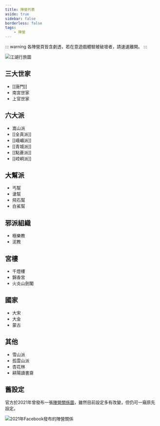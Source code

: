 ```yaml
---
title: 陣營列表
aside: true
sidebar: false
borderless: false
tags:
    - 陣營
---
```


::: warning
各陣營頁皆含劇透，若在意遊戲體驗被破壞者，請速速離開。
:::

![江湖行旅圖](/images/factions/map.jpg)

## 三大世家

- [[唐門]]
- 南宮世家
- 上官世家

## 六大派

- 嵩山派
- [[全真派]]
- [[峨嵋派]]
- [[青城派]]
- [[點蒼派]]
- [[崆峒派]]

## 大幫派

- 丐幫
- 滄幫
- 飛石幫
- 白鯊幫

## 邪派組織

- 極樂教
- 泥教

## 宮樓

- 千燈樓
- 錦香宮
- 火炎山劍閣

## 國家

- 大宋
- 大金
- 蒙古

## 其他

- 雪山派
- 孤雲山派
- 杏花林
- 耕陽讀書齋

## 舊設定

官方於2021年曾發布一張[陣營關係圖](https://www.facebook.com/obbstudio/photos/a.117318193999701/125676449830542/)，雖然目前設定多有改變，但仍可一窺原先設定。

![2021年Facebook發布的陣營關係](/images/factions/old_relation_chart.jpg)